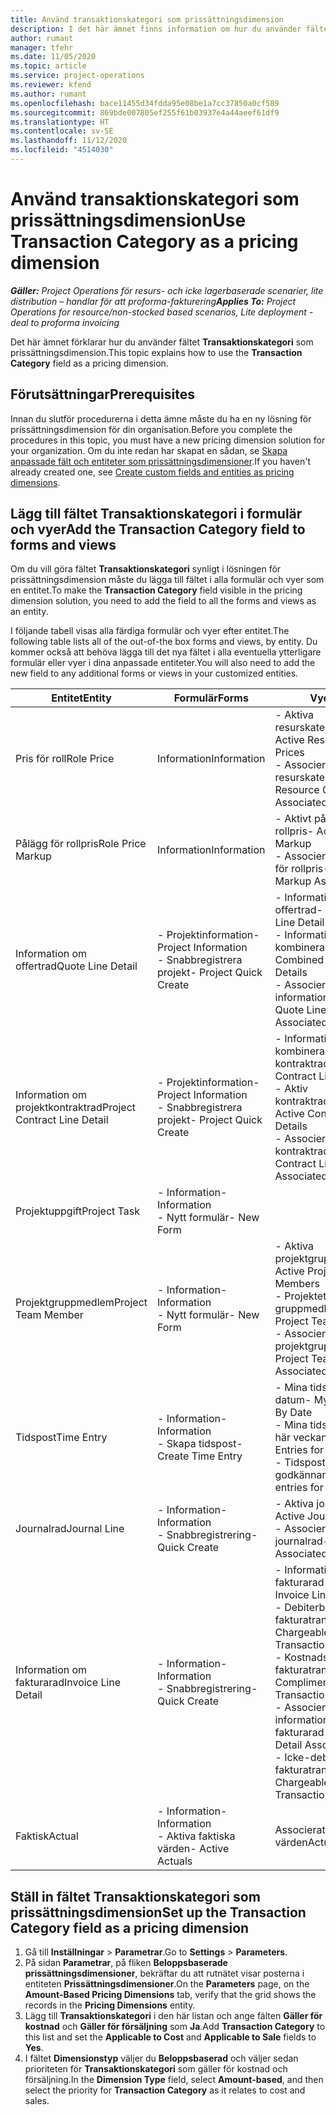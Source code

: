 ```yaml
---
title: Använd transaktionskategori som prissättningsdimension
description: I det här ämnet finns information om hur du använder fältet Transaktionskategori som prissättningsdimension.
author: rumant
manager: tfehr
ms.date: 11/05/2020
ms.topic: article
ms.service: project-operations
ms.reviewer: kfend
ms.author: rumant
ms.openlocfilehash: bace11455d34fdda95e08be1a7cc37850a0cf589
ms.sourcegitcommit: 869bde007805ef255f61b03937e4a44aeef61df9
ms.translationtype: HT
ms.contentlocale: sv-SE
ms.lasthandoff: 11/12/2020
ms.locfileid: "4514030"
---
```

# <a name="use-transaction-category-as-a-pricing-dimension"></a><span data-ttu-id="2f08e-103">Använd transaktionskategori som prissättningsdimension</span><span class="sxs-lookup"><span data-stu-id="2f08e-103">Use Transaction Category as a pricing dimension</span></span>


<span data-ttu-id="2f08e-104">_**Gäller:** Project Operations för resurs- och icke lagerbaserade scenarier, lite distribution – handlar för att proforma-fakturering_</span><span class="sxs-lookup"><span data-stu-id="2f08e-104">_**Applies To:** Project Operations for resource/non-stocked based scenarios, Lite deployment - deal to proforma invoicing_</span></span>


<span data-ttu-id="2f08e-105">Det här ämnet förklarar hur du använder fältet **Transaktionskategori** som prissättningsdimension.</span><span class="sxs-lookup"><span data-stu-id="2f08e-105">This topic explains how to use the **Transaction Category** field as a pricing dimension.</span></span> 

## <a name="prerequisites"></a><span data-ttu-id="2f08e-106">Förutsättningar</span><span class="sxs-lookup"><span data-stu-id="2f08e-106">Prerequisites</span></span>
<span data-ttu-id="2f08e-107">Innan du slutför procedurerna i detta ämne måste du ha en ny lösning för prissättningsdimension för din organisation.</span><span class="sxs-lookup"><span data-stu-id="2f08e-107">Before you complete the procedures in this topic, you must have a new pricing dimension solution for your organization.</span></span> <span data-ttu-id="2f08e-108">Om du inte redan har skapat en sådan, se [Skapa anpassade fält och entiteter som prissättningsdimensioner](create-custom-fields-entities-pricing-dimensions.md).</span><span class="sxs-lookup"><span data-stu-id="2f08e-108">If you haven't already created one, see [Create custom fields and entities as pricing dimensions](create-custom-fields-entities-pricing-dimensions.md).</span></span>

## <a name="add-the-transaction-category-field-to-forms-and-views"></a><span data-ttu-id="2f08e-109">Lägg till fältet Transaktionskategori i formulär och vyer</span><span class="sxs-lookup"><span data-stu-id="2f08e-109">Add the Transaction Category field to forms and views</span></span>
<span data-ttu-id="2f08e-110">Om du vill göra fältet **Transaktionskategori** synligt i lösningen för prissättningsdimension måste du lägga till fältet i alla formulär och vyer som en entitet.</span><span class="sxs-lookup"><span data-stu-id="2f08e-110">To make the **Transaction Category** field visible in the pricing dimension solution, you need to add the field to all the forms and views as an entity.</span></span>

<span data-ttu-id="2f08e-111">I följande tabell visas alla färdiga formulär och vyer efter entitet.</span><span class="sxs-lookup"><span data-stu-id="2f08e-111">The following table lists all of the out-of-the box forms and views, by entity.</span></span> <span data-ttu-id="2f08e-112">Du kommer också att behöva lägga till det nya fältet i alla eventuella ytterligare formulär eller vyer i dina anpassade entiteter.</span><span class="sxs-lookup"><span data-stu-id="2f08e-112">You will also need to add the new field to any additional forms or views in your customized entities.</span></span>

|  <span data-ttu-id="2f08e-113">Entitet</span><span class="sxs-lookup"><span data-stu-id="2f08e-113">Entity</span></span>        | <span data-ttu-id="2f08e-114">Formulär</span><span class="sxs-lookup"><span data-stu-id="2f08e-114">Forms</span></span>     |<span data-ttu-id="2f08e-115">Vyer</span><span class="sxs-lookup"><span data-stu-id="2f08e-115">Views</span></span>        |
| ------------------------------|---------------------------------|----------------------------------|
|  <span data-ttu-id="2f08e-116">Pris för roll</span><span class="sxs-lookup"><span data-stu-id="2f08e-116">Role Price</span></span>| <span data-ttu-id="2f08e-117">Information</span><span class="sxs-lookup"><span data-stu-id="2f08e-117">Information</span></span> |<span data-ttu-id="2f08e-118">- Aktiva resurskategoripriser</span><span class="sxs-lookup"><span data-stu-id="2f08e-118">- Active Resource Category Prices</span></span><br> <span data-ttu-id="2f08e-119">- Associerad med för resurskategoripris</span><span class="sxs-lookup"><span data-stu-id="2f08e-119">- Resource Category Price Associated</span></span> |
|  <span data-ttu-id="2f08e-120">Pålägg för rollpris</span><span class="sxs-lookup"><span data-stu-id="2f08e-120">Role Price Markup</span></span>| <span data-ttu-id="2f08e-121">Information</span><span class="sxs-lookup"><span data-stu-id="2f08e-121">Information</span></span>|<span data-ttu-id="2f08e-122">- Aktivt pålägg för rollpris</span><span class="sxs-lookup"><span data-stu-id="2f08e-122">- Active Role Price Markup</span></span><br><span data-ttu-id="2f08e-123">- Associerat med pålägg för rollpris</span><span class="sxs-lookup"><span data-stu-id="2f08e-123">- Role Price Markup Associated</span></span> |
|  <span data-ttu-id="2f08e-124">Information om offertrad</span><span class="sxs-lookup"><span data-stu-id="2f08e-124">Quote Line Detail</span></span>|<span data-ttu-id="2f08e-125">- Projektinformation</span><span class="sxs-lookup"><span data-stu-id="2f08e-125">- Project Information</span></span><br><span data-ttu-id="2f08e-126">- Snabbregistrera projekt</span><span class="sxs-lookup"><span data-stu-id="2f08e-126">- Project Quick Create</span></span>| <span data-ttu-id="2f08e-127">- Information om aktiv offertrad</span><span class="sxs-lookup"><span data-stu-id="2f08e-127">- Active Quote Line Detail</span></span><br><span data-ttu-id="2f08e-128">- Information om kombinerad offertrad</span><span class="sxs-lookup"><span data-stu-id="2f08e-128">- Combined Quote Line Details</span></span><br><span data-ttu-id="2f08e-129">- Associerat med information om offertrad</span><span class="sxs-lookup"><span data-stu-id="2f08e-129">- Quote Line Detail Associated</span></span> |
|  <span data-ttu-id="2f08e-130">Information om projektkontraktrad</span><span class="sxs-lookup"><span data-stu-id="2f08e-130">Project Contract Line Detail</span></span>|<span data-ttu-id="2f08e-131">- Projektinformation</span><span class="sxs-lookup"><span data-stu-id="2f08e-131">- Project Information</span></span><br><span data-ttu-id="2f08e-132">- Snabbregistrera projekt</span><span class="sxs-lookup"><span data-stu-id="2f08e-132">- Project Quick Create</span></span>|<span data-ttu-id="2f08e-133">- Information om kombinerad kontraktrads</span><span class="sxs-lookup"><span data-stu-id="2f08e-133">- Combined Contract Line Details</span></span><br><span data-ttu-id="2f08e-134">- Aktiv kontraktradsinformation</span><span class="sxs-lookup"><span data-stu-id="2f08e-134">- Active Contract Line Details</span></span><br><span data-ttu-id="2f08e-135">- Associerat med kontraktradsinformation</span><span class="sxs-lookup"><span data-stu-id="2f08e-135">- Contract Line Detail Associated</span></span> |
|  <span data-ttu-id="2f08e-136">Projektuppgift</span><span class="sxs-lookup"><span data-stu-id="2f08e-136">Project Task</span></span>|<span data-ttu-id="2f08e-137">- Information</span><span class="sxs-lookup"><span data-stu-id="2f08e-137">- Information</span></span><br><span data-ttu-id="2f08e-138">- Nytt formulär</span><span class="sxs-lookup"><span data-stu-id="2f08e-138">- New Form</span></span>| &nbsp; |
|  <span data-ttu-id="2f08e-139">Projektgruppmedlem</span><span class="sxs-lookup"><span data-stu-id="2f08e-139">Project Team Member</span></span>|<span data-ttu-id="2f08e-140">- Information</span><span class="sxs-lookup"><span data-stu-id="2f08e-140">- Information</span></span><br><span data-ttu-id="2f08e-141">- Nytt formulär</span><span class="sxs-lookup"><span data-stu-id="2f08e-141">- New Form</span></span>|<span data-ttu-id="2f08e-142">- Aktiva projektgruppmedlemmar</span><span class="sxs-lookup"><span data-stu-id="2f08e-142">- Active Project Team Members</span></span><br><span data-ttu-id="2f08e-143">- Projektets gruppmedlemmar</span><span class="sxs-lookup"><span data-stu-id="2f08e-143">- Project Team Members</span></span><br><span data-ttu-id="2f08e-144">- Associerat med projektgruppmedlemmar</span><span class="sxs-lookup"><span data-stu-id="2f08e-144">- Project Team Members Associated</span></span> |
|  <span data-ttu-id="2f08e-145">Tidspost</span><span class="sxs-lookup"><span data-stu-id="2f08e-145">Time Entry</span></span>|<span data-ttu-id="2f08e-146">- Information</span><span class="sxs-lookup"><span data-stu-id="2f08e-146">- Information</span></span><br><span data-ttu-id="2f08e-147">- Skapa tidspost</span><span class="sxs-lookup"><span data-stu-id="2f08e-147">- Create Time Entry</span></span>|<span data-ttu-id="2f08e-148">- Mina tidsposter efter datum</span><span class="sxs-lookup"><span data-stu-id="2f08e-148">- My Time Entries By Date</span></span><br><span data-ttu-id="2f08e-149">- Mina tidsposter för den här veckan</span><span class="sxs-lookup"><span data-stu-id="2f08e-149">- My Time Entries for this Week</span></span><br><span data-ttu-id="2f08e-150">- Tidsposter för godkännande</span><span class="sxs-lookup"><span data-stu-id="2f08e-150">- Time entries for Approval</span></span>|
|  <span data-ttu-id="2f08e-151">Journalrad</span><span class="sxs-lookup"><span data-stu-id="2f08e-151">Journal Line</span></span>|<span data-ttu-id="2f08e-152">- Information</span><span class="sxs-lookup"><span data-stu-id="2f08e-152">- Information</span></span><br><span data-ttu-id="2f08e-153">- Snabbregistrering</span><span class="sxs-lookup"><span data-stu-id="2f08e-153">- Quick Create</span></span>|<span data-ttu-id="2f08e-154">- Aktiva journalrader</span><span class="sxs-lookup"><span data-stu-id="2f08e-154">- Active Journal Lines</span></span><br><span data-ttu-id="2f08e-155">- Associerat med journalrad</span><span class="sxs-lookup"><span data-stu-id="2f08e-155">- Journal Line Associated</span></span>|
|  <span data-ttu-id="2f08e-156">Information om fakturarad</span><span class="sxs-lookup"><span data-stu-id="2f08e-156">Invoice Line Detail</span></span>|<span data-ttu-id="2f08e-157">- Information</span><span class="sxs-lookup"><span data-stu-id="2f08e-157">- Information</span></span><br><span data-ttu-id="2f08e-158">- Snabbregistrering</span><span class="sxs-lookup"><span data-stu-id="2f08e-158">- Quick Create</span></span>|<span data-ttu-id="2f08e-159">- Information om aktiv fakturarad</span><span class="sxs-lookup"><span data-stu-id="2f08e-159">- Active Invoice Line Details</span></span><br><span data-ttu-id="2f08e-160">- Debiterbara fakturatransaktioner</span><span class="sxs-lookup"><span data-stu-id="2f08e-160">- Chargeable Invoice Transactions</span></span><br><span data-ttu-id="2f08e-161">- Kostnadsfria fakturatransaktioner</span><span class="sxs-lookup"><span data-stu-id="2f08e-161">- Complimentary Invoice Transactions</span></span><br><span data-ttu-id="2f08e-162">- Associerat med information om fakturarad</span><span class="sxs-lookup"><span data-stu-id="2f08e-162">- Invoice Line Detail Associated</span></span> <br><span data-ttu-id="2f08e-163">- Icke-debiterbar fakturatransaktion</span><span class="sxs-lookup"><span data-stu-id="2f08e-163">- Non-Chargeable Invoice Transactions</span></span>|
|  <span data-ttu-id="2f08e-164">Faktisk</span><span class="sxs-lookup"><span data-stu-id="2f08e-164">Actual</span></span>|<span data-ttu-id="2f08e-165">- Information</span><span class="sxs-lookup"><span data-stu-id="2f08e-165">- Information</span></span><br><span data-ttu-id="2f08e-166">- Aktiva faktiska värden</span><span class="sxs-lookup"><span data-stu-id="2f08e-166">- Active Actuals</span></span>| <span data-ttu-id="2f08e-167">Associerat med faktiska värden</span><span class="sxs-lookup"><span data-stu-id="2f08e-167">Actual Associated</span></span> |

## <a name="set-up-the-transaction-category-field-as-a-pricing-dimension"></a><span data-ttu-id="2f08e-168">Ställ in fältet Transaktionskategori som prissättningsdimension</span><span class="sxs-lookup"><span data-stu-id="2f08e-168">Set up the Transaction Category field as a pricing dimension</span></span>

1. <span data-ttu-id="2f08e-169">Gå till **Inställningar** > **Parametrar**.</span><span class="sxs-lookup"><span data-stu-id="2f08e-169">Go to **Settings** > **Parameters**.</span></span> 
2. <span data-ttu-id="2f08e-170">På sidan **Parametrar**, på fliken **Beloppsbaserade prissättningsdimensioner**, bekräftar du att rutnätet visar posterna i entiteten **Prissättningsdimensioner**.</span><span class="sxs-lookup"><span data-stu-id="2f08e-170">On the **Parameters** page, on the **Amount-Based Pricing Dimensions** tab, verify that the grid shows the records in the **Pricing Dimensions** entity.</span></span>
3. <span data-ttu-id="2f08e-171">Lägg till **Transaktionskategori** i den här listan och ange fälten **Gäller för kostnad** och **Gäller för försäljning** som **Ja**.</span><span class="sxs-lookup"><span data-stu-id="2f08e-171">Add **Transaction Category** to this list and set the **Applicable to Cost** and **Applicable to Sale** fields to **Yes**.</span></span>
4. <span data-ttu-id="2f08e-172">I fältet **Dimensionstyp** väljer du **Beloppsbaserad** och väljer sedan prioriteten för **Transaktionskategori** som gäller för kostnad och försäljning.</span><span class="sxs-lookup"><span data-stu-id="2f08e-172">In the **Dimension Type** field, select **Amount-based**, and then select the priority for **Transaction Category** as it relates to cost and sales.</span></span>
